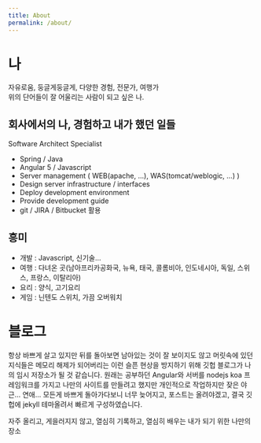 ```yaml
---
title: About
permalink: /about/
---
```


# 나
자유로움, 둥글게둥글게, 다양한 경험, 전문가, 여행가  
위의 단어들이 잘 어울리는 사람이 되고 싶은 나.

## 회사에서의 나, 경험하고 내가 했던 일들
Software Architect Specialist 
- Spring / Java
- Angular 5 / Javascript
- Server management ( WEB(apache, ...), WAS(tomcat/weblogic, ...) )
- Design server infrastructure / interfaces
- Deploy development environment
- Provide development guide
- git / JIRA / Bitbucket 활용

## 흥미
 - 개발 : Javascript, 신기술...
 - 여행 : 다녀온 곳(남아프리카공화국, 뉴욕, 태국, 콜롬비아, 인도네시아, 독일, 스위스, 프랑스, 이탈리아)
 - 요리 : 양식, 고기요리
 - 게임 : 닌텐도 스위치, 가끔 오버워치

# 블로그
항상 바쁘게 살고 있지만 뒤를 돌아보면 남아있는 것이 잘 보이지도 않고 머릿속에 있던 지식들은 메모리 해제가 되어버리는 이런 슬픈 현상을 방지하기 위해 깃헙 블로그가 나의 임시 저장소가 될 것 같습니다. 원래는 공부하던 Angular와 서버를 nodejs koa 프레임워크를 가지고 나만의 사이트를 만들려고 했지만 개인적으로 작업하지만 잦은 야근... 연애... 모든게 바쁘게 돌아가다보니 너무 늦어지고, 포스트는 올려야겠고, 결국 깃헙에 jekyll 테마올려서 빠르게 구성하였습니다. 

자주 올리고, 게을러지지 않고, 열심히 기록하고, 열심히 배우는 내가 되기 위한 나만의 장소
<!-- 
You can see live demo [here](https://aweekj.github.io/Kiko-plus). This theme is inspired by [Kiko](http://github.com/gfjaru/Kiko) theme.

## Features

- Disqus comment system
- Google analytics
- Pagination support
- Custom tags
- SEO support


## Installation

#### Method 1: new master's repository (The Best)

1. First [fork](https://github.com/AWEEKJ/Kiko-plus/fork) it.
2. Change your forked repository name _Kiko-plus_ to __USERNAME.github.io__ where __USERNAME__ is your github username.
3. Access your new blog via [https://username.github.io](https://username.github.io).
4. [See configuration](#configuration).

#### Method 2: gh-pages in existing repository

1. Create a new branch called _gh-pages_ in the repository where you want to add a template [managing branches](https://help.github.com/articles/creating-and-deleting-branches-within-your-repository/).
2. From command line run `git clone https://github.com/AWEEKJ/Kiko-plus.git` - this will clone _Kiko-plus_ template to your computer.
3. Create new branch `git checkout -b gh-pages` where _gh-pages_ will be your branch name.
4. Add remote, which is your repo from the first step, to your new branch `git remote add gh-pages https://github.com/<yourName>/<yourMaster>/gh-pages`. _yourName_ is your account name and _yourMaster_ is your repository.
5. Push new branch to remote `git push gh-pages`.
6. Update `_config.yml` file by changing `baseurl: "<branchName>"` _branchName_ is your branch name where _gh-pages_ resides. See [configuration](#configuration).

#### Method 3: Run it locally

1. Download [zip](https://github.com/AWEEKJ/Kiko-plus/archive/master.zip) or clone it `git clone https://github.com/AWEEKJ/Kiko-plus`.
2. Go inside folder and run `jekyll serve` or `rake preview`. This will build a website which you can access [https://localhost:4000](https://localhost:4000). You need to have [Jekyll](https://jekyllrb.com/docs/installation/) installed to do this.


## Configuration

All configuration is done via `_config.yml` file which you will find in your main repo folder. Change this `<something>` to yours.

### Basic

- Config your blog name.

```yml
name: <blog-name>
```

- These configuration in `author:` is for links to icons in footer. If you want to add more link icons, modify `_includes/footer.html` file.

```yml
author:
  facebook:         your-id
  twitter:          your-id
  github:           your-id
  linkedin:         your-id
  medium:           your-id
  tumblr:           your-id
  email:            your-id@your-email.com
```

- Change copyright year and name in footer.

```yml
copyright:
  year:             2017
  name:             Kiko
```

### Google analytics

- Change this to your Google Analytic ID.

```yml
google-analytics:
  id:               "your-id"
```

### Disqus

- Change this to your Disqus short name.

```yml
disqus:
  id:               "your-id"
```

### URL

- Config your domain.

```yml
url: "https://<your-name>.github.io"
```

- **NOTE** When if running locally, change url to 

```yml
url: "https://localhost:4000"
```

- Change this to your branch name where _gh-pages_ resides. 
- **NOTE** apply only if you used __Method 2__ for installation.

```yml
baseurl: "/<branch-name>"
```

## Rakefile Usage

```bash
# Create new post
$ rake post title="A Title" [date="2015-08-16"] [tags="[tag1, tag2]"] 

# Create new draft post
$ rake draft title="A Title" [date="2015-08-16"] [tags="[tag1, tag2]"]

# Install Jekyll Plugins. Do before running in local.
$ rake geminstall

# Run in Local
$ rake preview
```

## License

This theme is released under MIT License. -->
